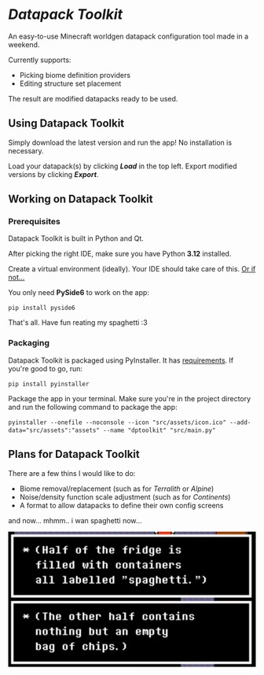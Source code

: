 # _Datapack Toolkit_
An easy-to-use Minecraft worldgen datapack configuration tool made in a weekend.

Currently supports:
- Picking biome definition providers
- Editing structure set placement

The result are modified datapacks ready to be used.

## Using Datapack Toolkit
Simply download the latest version and run the app!
No installation is necessary.

Load your datapack(s) by clicking ***Load*** in the top left.
Export modified versions by clicking ***Export***.

## Working on Datapack Toolkit

### Prerequisites 
Datapack Toolkit is built in Python and Qt.

After picking the right IDE, make sure you have Python **3.12** installed.

Create a virtual environment (ideally). Your IDE should take care of this. [Or if not...](https://doc.qt.io/qtforpython-6/gettingstarted.html#installation)

You only need **PySide6** to work on the app:

    pip install pyside6

That's all. Have fun reating my spaghetti :3

### Packaging

Datapack Toolkit is packaged using PyInstaller.
It has [requirements](https://pyinstaller.org/en/stable/requirements.html).
If you're good to go, run:

    pip install pyinstaller

Package the app in your terminal. Make sure you're in the project directory and run the following command to package the app:

    pyinstaller --onefile --noconsole --icon "src/assets/icon.ico" --add-data="src/assets":"assets" --name "dptoolkit" "src/main.py"

## Plans for Datapack Toolkit

There are a few thins I would like to do:
- Biome removal/replacement (such as for _Terralith_ or _Alpine_)
- Noise/density function scale adjustment (such as for _Continents_)
- A format to allow datapacks to define their own config screens

and now... mhmm.. i wan spaghetti now...

![](https://raw.githubusercontent.com/everloste/DatapackToolkit/refs/heads/main/code.png)
